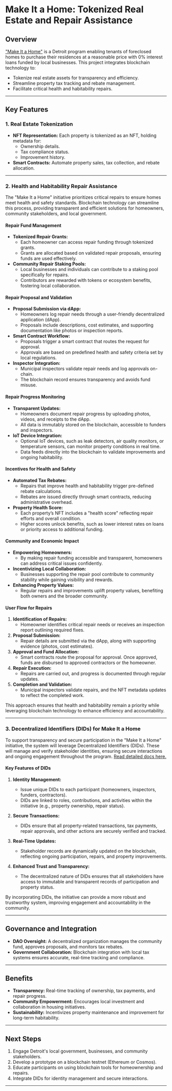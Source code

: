 # **Make It a Home: Tokenized Real Estate and Repair Assistance**

## **Overview**
["Make It a Home"](https://detroitmi.gov/news/make-it-home-partnership-helps-nearly-100-more-families-become-homeowners) is a Detroit program enabling tenants of foreclosed homes to purchase their residences at a reasonable price with 0% interest loans funded by local businesses. This project integrates blockchain technology to:
- Tokenize real estate assets for transparency and efficiency.
- Streamline property tax tracking and rebate management.
- Facilitate critical health and habitability repairs.

---

## **Key Features**

### **1. Real Estate Tokenization**
- **NFT Representation:** Each property is tokenized as an NFT, holding metadata for:
  - Ownership details.
  - Tax compliance status.
  - Improvement history.
- **Smart Contracts:** Automate property sales, tax collection, and rebate allocation.

---

### **2. Health and Habitability Repair Assistance**

The "Make It a Home" initiative prioritizes critical repairs to ensure homes meet health and safety standards. Blockchain technology can streamline this process, providing transparent and efficient solutions for homeowners, community stakeholders, and local government.

#### **Repair Fund Management**
- **Tokenized Repair Grants:**  
  - Each homeowner can access repair funding through tokenized grants.
  - Grants are allocated based on validated repair proposals, ensuring funds are used effectively.
- **Community Repair Staking Pools:**  
  - Local businesses and individuals can contribute to a staking pool specifically for repairs.
  - Contributors are rewarded with tokens or ecosystem benefits, fostering local collaboration.

#### **Repair Proposal and Validation**
- **Proposal Submission via dApp:**  
  - Homeowners log repair needs through a user-friendly decentralized application (dApp).  
  - Proposals include descriptions, cost estimates, and supporting documentation like photos or inspection reports.
- **Smart Contract Workflow:**  
  - Proposals trigger a smart contract that routes the request for approval.  
  - Approvals are based on predefined health and safety criteria set by local regulations.
- **Inspector Integration:**  
  - Municipal inspectors validate repair needs and log approvals on-chain.  
  - The blockchain record ensures transparency and avoids fund misuse.

#### **Repair Progress Monitoring**
- **Transparent Updates:**  
  - Homeowners document repair progress by uploading photos, videos, and receipts to the dApp.  
  - All data is immutably stored on the blockchain, accessible to funders and inspectors.
- **IoT Device Integration:**  
  - Optional IoT devices, such as leak detectors, air quality monitors, or temperature sensors, can monitor property conditions in real time.  
  - Data feeds directly into the blockchain to validate improvements and ongoing habitability.

#### **Incentives for Health and Safety**
- **Automated Tax Rebates:**  
  - Repairs that improve health and habitability trigger pre-defined rebate calculations.  
  - Rebates are issued directly through smart contracts, reducing administrative overhead.
- **Property Health Score:**  
  - Each property’s NFT includes a "health score" reflecting repair efforts and overall condition.  
  - Higher scores unlock benefits, such as lower interest rates on loans or priority access to additional funding.

#### **Community and Economic Impact**
- **Empowering Homeowners:**  
  - By making repair funding accessible and transparent, homeowners can address critical issues confidently.  
- **Incentivizing Local Collaboration:**  
  - Businesses supporting the repair pool contribute to community stability while gaining visibility and rewards.
- **Enhancing Property Values:**  
  - Regular repairs and improvements uplift property values, benefiting both owners and the broader community.

#### **User Flow for Repairs**
1. **Identification of Repairs:**  
   - Homeowner identifies critical repair needs or receives an inspection report outlining required fixes.
2. **Proposal Submission:**  
   - Repair details are submitted via the dApp, along with supporting evidence (photos, cost estimates).
3. **Approval and Fund Allocation:**  
   - Smart contracts route the proposal for approval. Once approved, funds are disbursed to approved contractors or the homeowner.
4. **Repair Execution:**  
   - Repairs are carried out, and progress is documented through regular updates.
5. **Completion and Validation:**  
   - Municipal inspectors validate repairs, and the NFT metadata updates to reflect the completed work.

This approach ensures that health and habitability remain a priority while leveraging blockchain technology to enhance efficiency and accountability. 

---

### **3. Decentralized Identifiers (DIDs) for Make It a Home**

To support transparency and secure participation in the "Make It a Home" initiative, the system will leverage Decentralized Identifiers (DIDs). These will manage and verify stakeholder identities, ensuring secure interactions and ongoing engagement throughout the program. [Read detailed docs here.](https://github.com/johngulb/gods.work/edit/main/apps/web/README.md)

#### **Key Features of DIDs**
1. **Identity Management:**
   - Issue unique DIDs to each participant (homeowners, inspectors, funders, contractors).
   - DIDs are linked to roles, contributions, and activities within the initiative (e.g., property ownership, repair status).

2. **Secure Transactions:**
   - DIDs ensure that all property-related transactions, tax payments, repair approvals, and other actions are securely verified and tracked.

3. **Real-Time Updates:**
   - Stakeholder records are dynamically updated on the blockchain, reflecting ongoing participation, repairs, and property improvements.

4. **Enhanced Trust and Transparency:**
   - The decentralized nature of DIDs ensures that all stakeholders have access to immutable and transparent records of participation and property status.

By incorporating DIDs, the initiative can provide a more robust and trustworthy system, improving engagement and accountability in the community.

---

## **Governance and Integration**
- **DAO Oversight:** A decentralized organization manages the community fund, approves proposals, and monitors tax rebates.
- **Government Collaboration:** Blockchain integration with local tax systems ensures accurate, real-time tracking and compliance.

---

## **Benefits**
- **Transparency:** Real-time tracking of ownership, tax payments, and repair progress.
- **Community Empowerment:** Encourages local investment and collaboration in housing initiatives.
- **Sustainability:** Incentivizes property maintenance and improvement for long-term habitability.

---

## **Next Steps**
1. Engage Detroit's local government, businesses, and community stakeholders.
2. Develop a prototype on a blockchain testnet (Ethereum or Cosmos).
3. Educate participants on using blockchain tools for homeownership and repairs.
4. Integrate DIDs for identity management and secure interactions.

---
